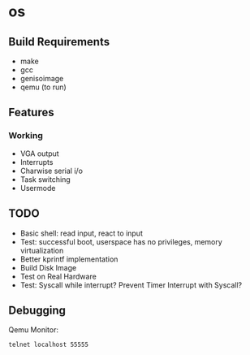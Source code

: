 # os

## Build Requirements
- make
- gcc
- genisoimage
- qemu (to run)

## Features
### Working
- VGA output
- Interrupts
- Charwise serial i/o
- Task switching
- Usermode

## TODO
- Basic shell: read input, react to input
- Test: successful boot, userspace has no privileges, memory virtualization
- Better kprintf implementation
- Build Disk Image
- Test on Real Hardware
- Test: Syscall while interrupt? Prevent Timer Interrupt with Syscall?

## Debugging
Qemu Monitor:
```
telnet localhost 55555
```
